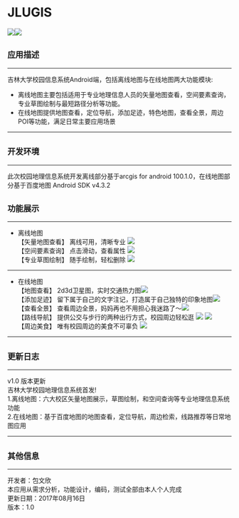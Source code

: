 # JLUGIS
![](https://github.com/Baolvlv/JLUSchoolGIS/blob/master/result_imgae/offLine_ui.png)![](https://github.com/Baolvlv/JLUSchoolGIS/blob/master/result_imgae/onLine_ui.png)
## `应用描述`
___
吉林大学校园信息系统Android端，包括离线地图与在线地图两大功能模块:<br>
* 离线地图主要包括适用于专业地理信息人员的矢量地图查看，空间要素查询，专业草图绘制与最短路径分析等功能。<br>
* 在线地图提供地图查看，定位导航，添加足迹，特色地图，查看全景，周边POI等功能，满足日常主要应用场景<br>
___

## `开发环境`
___
此次校园地理信息系统开发离线部分基于arcgis for android  100.1.0，在线地图部分基于百度地图 Android SDK v4.3.2<br>
## `功能展示`
___
* 离线地图<br>
【矢量地图查看】 离线可用，清晰专业 ![](https://github.com/Baolvlv/JLUSchoolGIS/blob/master/result_imgae/offline_map.png)<br>
【空间要素查询】 点击滑动，查看属性 ![](https://github.com/Baolvlv/JLUSchoolGIS/blob/master/result_imgae/Attribute_table.png)<br>
【专业草图绘制】    随手绘制，轻松删除 ![](https://github.com/Baolvlv/JLUSchoolGIS/blob/master/result_imgae/draw.png) <br>
___
* 在线地图<br>
【地图查看】    2d3d卫星图，实时交通热力图![](https://github.com/Baolvlv/JLUSchoolGIS/blob/master/result_imgae/online_map.png)<br>
【添加足迹】    留下属于自己的文字注记，打造属于自己独特的印象地图![](https://github.com/Baolvlv/JLUSchoolGIS/blob/master/result_imgae/footPrints.png)<br>
【查看全景】    查看周边全景，妈妈再也不用担心我迷路了～![](https://github.com/Baolvlv/JLUSchoolGIS/blob/master/result_imgae/panoramic.png)<br>
【路线导航】    提供公交与步行的两种出行方式，校园周边轻松逛 ![](https://github.com/Baolvlv/JLUSchoolGIS/blob/master/result_imgae/bus_navigation.png) ![](https://github.com/Baolvlv/JLUSchoolGIS/blob/master/result_imgae/walk_navigation.png)<br>
【周边美食】    唯有校园周边的美食不可辜负 ![](https://github.com/Baolvlv/JLUSchoolGIS/blob/master/result_imgae/POI.png)<br>
___
## `更新日志`
___
v1.0 版本更新<br>
吉林大学校园地理信息系统首发!<br>
1.离线地图：六大校区矢量地图展示，草图绘制，和空间查询等专业地理信息系统功能<br>
2.在线地图：基于百度地图的地图查看，定位导航，周边检索，线路推荐等日常地图应用<br>
___
## `其他信息`
___
开发者：包文欣<br>
本应用从需求分析，功能设计，编码，测试全部由本人个人完成<br>
更新日期：2017年08月16日<br>
版本：1.0






    
